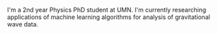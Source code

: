 I'm a 2nd year Physics PhD student at UMN. I'm currently researching applications of machine learning algorithms for analysis of gravitational wave data.

<!---
wbenoit26/wbenoit26 is a ✨ special ✨ repository because its `README.md` (this file) appears on your GitHub profile.
You can click the Preview link to take a look at your changes.
--->
